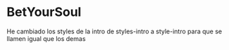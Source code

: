 # BetYourSoul
He cambiado los styles de la intro de styles-intro a style-intro para que se llamen igual que los demas
